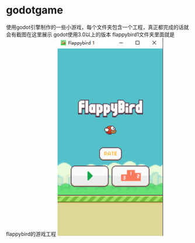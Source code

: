 # godotgame
使用godot引擎制作的一些小游戏，每个文件夹包含一个工程，真正都完成的话就会有截图在这里展示 
godot使用3.0以上的版本 
flappybird1文件夹里面就是flappybird的游戏工程 
<img src="https://github.com/absolve/godotgame/blob/master/2020-03-22%20235727.png" />

